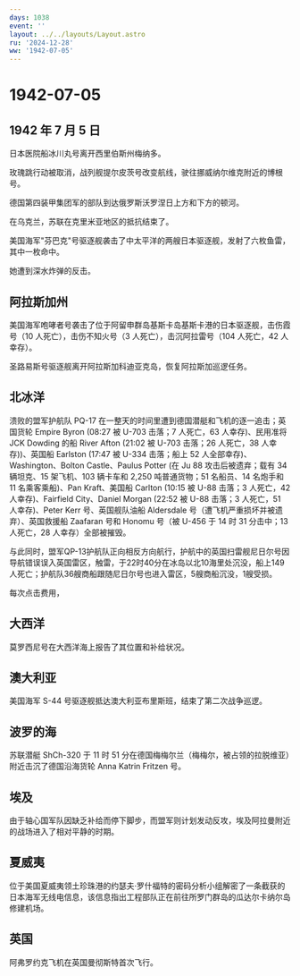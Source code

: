 ```yaml
---
days: 1038
event: ''
layout: ../../layouts/Layout.astro
ru: '2024-12-28'
ww: '1942-07-05'
---
```


# 1942-07-05

## 1942 年 7 月 5 日

日本医院船冰川丸号离开西里伯斯州梅纳多。

玫瑰跳行动被取消，战列舰提尔皮茨号改变航线，驶往挪威纳尔维克附近的博根号。

德国第四装甲集团军的部队到达俄罗斯沃罗涅日上方和下方的顿河。

在乌克兰，苏联在克里米亚地区的抵抗结束了。

美国海军"芬巴克"号驱逐舰袭击了中太平洋的两艘日本驱逐舰，发射了六枚鱼雷，其中一枚命中。

她遭到深水炸弹的反击。

## 阿拉斯加州

美国海军咆哮者号袭击了位于阿留申群岛基斯卡岛基斯卡港的日本驱逐舰，击伤霞号（10
人死亡），击伤不知火号（3 人死亡），击沉阿拉雷号（104 人死亡，42
人幸存）。

圣路易斯号驱逐舰离开阿拉斯加科迪亚克岛，恢复阿拉斯加巡逻任务。

## 北冰洋

溃败的盟军护航队 PQ-17
在一整天的时间里遭到德国潜艇和飞机的逐一追击；英国货轮 Empire Byron
(08:27 被 U-703 击落；7 人死亡，63 人幸存)、民用准将 JCK Dowding 的船
River Afton (21:02 被 U-703 击落；26 人死亡，38 人幸存))、英国船
Earlston (17:47 被 U-334 击落；船上 52 人全部幸存)、Washington、Bolton
Castle、Paulus Potter (在 Ju 88 攻击后被遗弃；载有 34 辆坦克、15
架飞机、103 辆卡车和 2,250 吨普通货物；51 名船员、14 名炮手和 11
名乘客乘船)、Pan Kraft、美国船 Carlton (10:15 被 U-88 击落；3 人死亡，42
人幸存)、Fairfield City、Daniel Morgan (22:52 被 U-88 击落；3 人死亡，51
人幸存)、Peter Kerr 号、英国舰队油船 Aldersdale
号（遭飞机严重损坏并被遗弃）、英国救援船 Zaafaran 号和 Honomu 号（被
U-456 于 14 时 31 分击中；13 人死亡，28 人幸存）全部被摧毁。

与此同时，盟军QP-13护航队正向相反方向航行，护航中的英国扫雷舰尼日尔号因导航错误误入英国雷区，触雷，于22时40分在冰岛以北10海里处沉没，船上149人死亡；护航队36艘商船跟随尼日尔号也进入雷区，5艘商船沉没，1艘受损。

每次点击费用，

## 大西洋

莫罗西尼号在大西洋海上报告了其位置和补给状况。

## 澳大利亚

美国海军 S-44 号驱逐舰抵达澳大利亚布里斯班，结束了第二次战争巡逻。

## 波罗的海

苏联潜艇 ShCh-320 于 11 时 51
分在德国梅梅尔兰（梅梅尔，被占领的拉脱维亚）附近击沉了德国沿海货轮 Anna
Katrin Fritzen 号。

## 埃及

由于轴心国军队因缺乏补给而停下脚步，而盟军则计划发动反攻，埃及阿拉曼附近的战场进入了相对平静的时期。

## 夏威夷

位于美国夏威夷领土珍珠港的约瑟夫·罗什福特的密码分析小组解密了一条截获的日本海军无线电信息，该信息指出工程部队正在前往所罗门群岛的瓜达尔卡纳尔岛修建机场。

## 英国

阿弗罗约克飞机在英国曼彻斯特首次飞行。